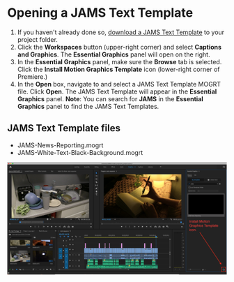 # Opening a JAMS Text Template

1. If you haven't already done so, [download a JAMS Text Template](downloading-the-jams-text-template-to-your-project-folder.md) to your project folder.
2. Click the **Workspaces** button (upper-right corner) and select **Captions and Graphics**. The **Essential Graphics** panel will open on the right.
3. In the **Essential Graphics** panel, make sure the **Browse** tab is selected. Click the **Install Motion Graphics Template** icon (lower-right corner of Premiere.)
4. In the **Open** box, navigate to and select a JAMS Text Template MOGRT file. Click **Open**. The JAMS Text Template will appear in the **Essential Graphics** panel. **Note**: You can search for **JAMS** in the **Essential Graphics** panel to find the JAMS Text Templates.&#x20;

## JAMS Text Template files

* JAMS-News-Reporting.mogrt
* JAMS-White-Text-Black-Background.mogrt

![Installing a Motion Graphics template.](../.gitbook/assets/opening-a-text-template.png)
